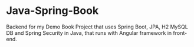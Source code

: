 # Java-Spring-Book

Backend for my Demo Book Project that uses Spring Boot, JPA, H2 MySQL DB and Spring Security in Java, that runs with Angular framework in front-end.
